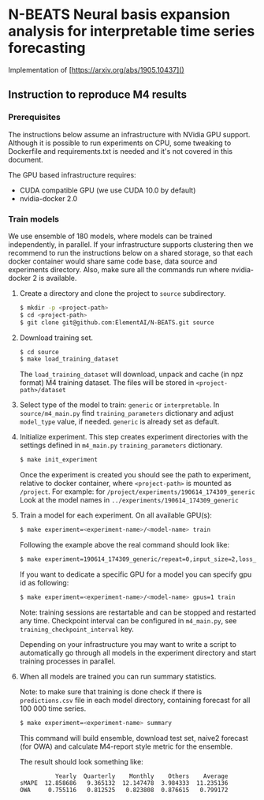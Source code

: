 # N-BEATS Neural basis expansion analysis for interpretable time series forecasting

Implementation of [https://arxiv.org/abs/1905.10437]()

## Instruction to reproduce M4 results

### Prerequisites

The instructions below assume an infrastructure with NVidia GPU support.
Although it is possible to run experiments on CPU, some tweaking to Dockerfile and requirements.txt is needed and it's not covered in this document.

The GPU based infrastructure requires:

* CUDA compatible GPU (we use CUDA 10.0 by default)
* nvidia-docker 2.0


### Train models

We use ensemble of 180 models, where models can be trained independently, in parallel.
If your infrastructure supports clustering then we recommend to run the instructions below on a shared storage,
so that each docker container would share same code base, data source and experiments directory.
Also, make sure all the commands run where nvidia-docker 2 is available.

1. Create a directory and clone the project to `source` subdirectory.
    ```bash
    $ mkdir -p <project-path>
    $ cd <project-path>
    $ git clone git@github.com:ElementAI/N-BEATS.git source
    ```
1. Download training set.
    ```bash
    $ cd source
    $ make load_training_dataset
    ```
    The `load_training_dataset` will download, unpack and cache (in npz format) M4 training dataset.
    The files will be stored in `<project-path>/dataset`
1. Select type of the model to train: `generic` or `interpretable`.
    In `source/m4_main.py` find `training_parameters` dictionary and adjust `model_type` value, if needed.
    `generic` is already set as default.
1. Initialize experiment.
    This step creates experiment directories with the settings defined in `m4_main.py` `training_parameters` dictionary.
    ```bash
    $ make init_experiment
    ````
    Once the experiment is created you should see the path to experiment, relative to docker container, where `<project-path>` is mounted as `/project`.
    For example: for `/project/experiments/190614_174309_generic`
    Look at the model names in `../experiments/190614_174309_generic`
1. Train a model for each experiment. On all available GPU(s):
    ```bash
    $ make experiment=<experiment-name>/<model-name> train
    ```
    Following the example above the real command should look like:
    ```bash
    $ make experiment=190614_174309_generic/repeat=0,input_size=2,loss_name=MAPE train
    ```

    If you want to dedicate a specific GPU for a model you can specify gpu id as following:
    ```bash
    $ make experiment=<experiment-name>/<model-name> gpus=1 train
    ```
    Note: training sessions are restartable and can be stopped and restarted any time.
    Checkpoint interval can be configured in `m4_main.py`, see `training_checkpoint_interval` key.

    Depending on your infrastructure you may want to write a script to automatically go through all models
    in the experiment directory and start training processes in parallel.
1. When all models are trained you can run summary statistics.

    Note: to make sure that training is done check if there is `predictions.csv` file in each model directory,
    containing forecast for all 100 000 time series.

    ```bash
    $ make experiment=<experiment-name> summary
    ```
    This command will build ensemble, download test set, naive2 forecast (for OWA) and calculate M4-report style metric for the ensemble.

    The result should look something like:
    ```
              Yearly  Quarterly    Monthly    Others    Average
    sMAPE  12.858686   9.365132  12.147478  3.984333  11.235136
    OWA     0.755116   0.812525   0.823808  0.876615   0.799172
    ```
